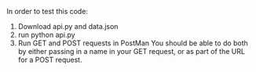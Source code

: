 In order to test this code:

1. Download api.py and data.json
2. run python api.py
3. Run GET and POST requests in PostMan
You should be able to do both by either passing in a name in your GET request, or as part of the URL for a POST request. 
